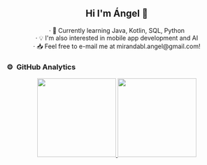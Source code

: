 <div align="center">
<h2 algin="center">Hi I'm Ángel 👋</h1>
<p> 
· 🌱  Currently learning Java, Kotlin, SQL, Python <br>
· 💡  I'm also interested in mobile app development and AI <br>
· 📥  Feel free to e-mail me at mirandabl.angel@gmail.com!
</p>
</div>

<!--
**Angelmbx/Angelmbx** is a ✨ _special_ ✨ repository because its `README.md` (this file) appears on your GitHub profile.

### Here are some ideas to get you started:



-->

### ⚙️ &nbsp;GitHub Analytics

<p align="center">
<a href="https://github.com/Angelmbx">
  <img height="180em" src="https://github-readme-stats-eight-theta.vercel.app/api?username=Angelmbx&show_icons=true&theme=algolia&include_all_commits=true&count_private=true"/>
  <img height="180em" src="https://github-readme-stats-eight-theta.vercel.app/api/top-langs/?username=Angelmbx&layout=compact&langs_count=8&theme=algolia"/>
</a>
</p>
